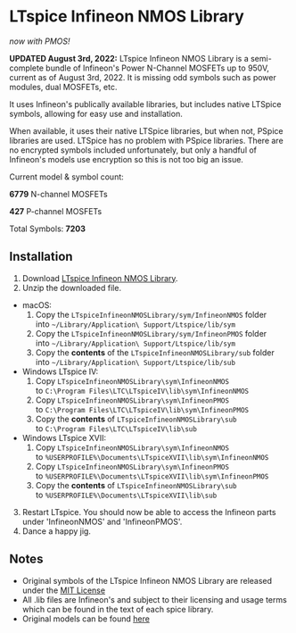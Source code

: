 LTspice Infineon NMOS Library
===========================
*now with PMOS!*

**UPDATED August 3rd, 2022:**  LTspice Infineon NMOS Library is a semi-complete bundle of Infineon's Power N-Channel MOSFETs up to 950V, current as of August 3rd, 2022.
It is missing odd symbols such as power modules, dual MOSFETs, etc.

It uses Infineon's publically available libraries, but includes native LTSpice symbols, allowing for easy use and installation.

When available, it uses their native LTSpice libraries, but when not,  PSpice libraries are used.  LTSpice has no problem with PSpice libraries.
There are no encrypted symbols included unfortunately, but only a handful of Infineon's models use encryption so this is not too big an issue.

Current model & symbol count:

**6779** N-channel MOSFETs

**427** P-channel MOSFETs

Total Symbols: **7203**

Installation
--------------
1. Download [LTspice Infineon NMOS Library](https://github.com/metacollin/LTspiceInfineonNMOSLibrary/archive/master.zip).
2. Unzip the downloaded file.
  * macOS:
      1. Copy the `LTspiceInfineonNMOSLibrary/sym/InfineonNMOS` folder  
         into `~/Library/Application\ Support/Ltspice/lib/sym`
      2. Copy the `LTspiceInfineonNMOSLibrary/sym/InfineonPMOS` folder  
         into `~/Library/Application\ Support/Ltspice/lib/sym`
      3. Copy the **contents** of the `LTspiceInfineonNMOSLibrary/sub` folder  
         into `~/Library/Application\ Support/Ltspice/lib/sub`
  * Windows LTspice IV:
      1. Copy `LTspiceInfineonNMOSLibrary\sym\InfineonNMOS`  
         to `C:\Program Files\LTC\LTspiceIV\lib\sym\InfineonNMOS`
      2. Copy `LTspiceInfineonNMOSLibrary\sym\InfineonPMOS`  
         to `C:\Program Files\LTC\LTspiceIV\lib\sym\InfineonPMOS`
      3. Copy the **contents** of `LTspiceInfineonNMOSLibrary\sub`   
         to `C:\Program Files\LTC\LTspiceIV\lib\sub`
  * Windows LTspice XVII:
      1. Copy `LTspiceInfineonNMOSLibrary\sym\InfineonNMOS`  
         to `%USERPROFILE%\Documents\LTspiceXVII\lib\sym\InfineonNMOS`
      2. Copy `LTspiceInfineonNMOSLibrary\sym\InfineonPMOS`  
         to `%USERPROFILE%\Documents\LTspiceXVII\lib\sym\InfineonPMOS`
      3. Copy the **contents** of `LTspiceInfineonNMOSLibrary\sub`   
         to `%USERPROFILE%\Documents\LTspiceXVII\lib\sub`
3. Restart LTspice. You should now be able to access the Infineon parts under 'InfineonNMOS' and 'InfineonPMOS'.
4. Dance a happy jig.

Notes
-----------------------
- Original symbols of the LTspice Infineon NMOS Library are released under the [MIT License](LICENSE.txt)
- All .lib files are Infineon's and subject to their licensing and usage terms which can be found in the text of each spice library.
- Original models can be found [here](https://www.infineon.com/cms/en/product/power/power-mosfet/channel.html?channel=db3a304319c6f18c011a14e5341b25f1#ispnTab5)
